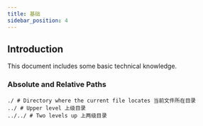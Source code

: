 ```yaml
---
title: 基础
sidebar_position: 4
---
```


## Introduction

This document includes some basic technical knowledge.

### Absolute and Relative Paths
```
./ # Directory where the current file locates 当前文件所在目录
../ # Upper level 上级目录
../../ # Two levels up 上两级目录
```